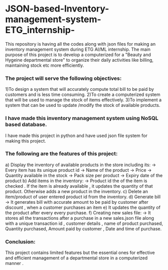 # JSON-based-Inventory-management-system-ETG_internship-
This repository is having all the codes along with json files for making an inventory management system during ETG AI/ML internship.
The main purpose of this project is to develop a computerized for a "Beauty and Hygeine departmental store" to organize their daily activities like billing, maintaining stock etc more efficiently.
### The project will serve the following objectives:
1)To design a system that will accurately compute total bill to be paid by customers and is less time consuming.
2)To create a computerized system that will be used to manage the stock of items effectively.
3)To implement a system that can be used to update /modify the stock of available products.
### I have made this inventory management system using NoSQL based database. 
I have made this project in python and have used json file system for making this project. 
### The following are the features of this project:
a) Display the inventory of available products in the store including its:
         -> Every item has its unique product id
         -> Name of the product
         -> Price
         -> Quantity available in the stock
         -> Pack size per product
         -> Expiry date of the product
b)  Add items in the inventory:
         -> Product id the of the item is checked . If the item is already available , it updates the quantity of that product. Otherwise adds a new product in the inventory.
c)  Delete an item/product of user entered product id from the inventory.
d)  Generate bill
         -> It generates bill with accurate amount to be paid by customer after discount , when a customer purchases an item
e)  It updates the quantity of the product after every every purchase.
f)  Creating new sales file:
         -> It stores all the transactions after a purchase in a new sales.json file along with a unique transaction id , customer details , name of product purchased, Quantity               purchased, Amount paid by customer , Date and time of purchase.
### Conclusion:
This project contains limited features but the essential ones for effective and efficient management of a departmental store in a computerized manner .

    


